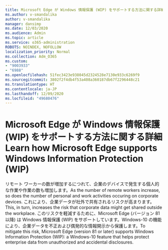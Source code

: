 ```yaml
---
title: Microsoft Edge が Windows 情報保護 (WIP) をサポートする方法に関する詳細
ms.author: v-smandalika
author: v-smandalika
manager: dansimp
ms.date: 12/03/2020
ms.audience: Admin
ms.topic: article
ms.service: o365-administration
ROBOTS: NOINDEX, NOFOLLOW
localization_priority: Normal
ms.collection: Adm_O365
ms.custom:
- "9003933"
- "6988"
ms.openlocfilehash: 51fec3423e938045d2324528e7130e933c6269f9
ms.sourcegitcommit: 3802f2f4db4f53a408a360187db67f2296448c21
ms.translationtype: HT
ms.contentlocale: ja-JP
ms.lasthandoff: 12/09/2020
ms.locfileid: "49680476"
---
```

# <a name="learn-how-microsoft-edge-supports-windows-information-protection-wip"></a><span data-ttu-id="eaef7-102">Microsoft Edge が Windows 情報保護 (WIP) をサポートする方法に関する詳細</span><span class="sxs-lookup"><span data-stu-id="eaef7-102">Learn how Microsoft Edge supports Windows Information Protection (WIP)</span></span>

<span data-ttu-id="eaef7-103">リモート ワーカーの数が増加するにつれて、企業のデバイスで発生する個人的な作業や作業の数も増加します。</span><span class="sxs-lookup"><span data-stu-id="eaef7-103">As the number of remote workers increase, so does the number of personal and work activities occuring on corporate devices.</span></span> <span data-ttu-id="eaef7-104">これにより、企業データが社外で共有されるリスクが高まります。</span><span class="sxs-lookup"><span data-stu-id="eaef7-104">This, in turn, increases the risk that corporate data might get shared outside the workplace.</span></span> <span data-ttu-id="eaef7-105">このリスクを軽減するために、Microsoft Edge (バージョン 81 以降) は Windows 情報保護 (WIP) をサポートしています。Windows-10 の機能により、企業データを不正および偶発的な情報開示から保護します。</span><span class="sxs-lookup"><span data-stu-id="eaef7-105">To mitigate this risk, Microsoft Edge (version 81 or later) supports Windows Information Protection (WIP): a Windows-10 feature that helps protect enterprise data from unauthorized and accidental disclosures.</span></span>
